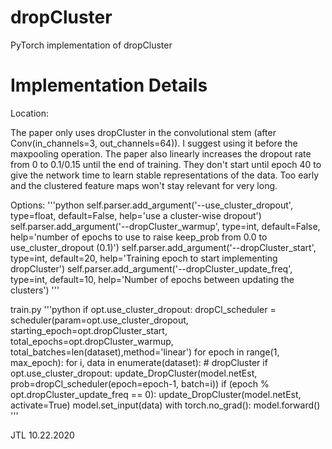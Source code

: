 # dropCluster
PyTorch implementation of dropCluster


# Implementation Details
Location: 

The paper only uses dropCluster in the convolutional stem (after Conv(in_channels=3, out_channels=64)). I suggest using it before the maxpooling operation. The paper also linearly increases the dropout rate from 0 to 0.1/0.15 until the end of training. They don't start until epoch 40 to give the network time to learn stable representations of the data. Too early and the clustered feature maps won't stay relevant for very long. 

Options:
'''python
    self.parser.add_argument('--use_cluster_dropout', type=float, default=False, help='use a cluster-wise dropout')
    self.parser.add_argument('--dropCluster_warmup', type=int, default=False, help='number of epochs to use to raise keep_prob from 0.0 to use_cluster_dropout (0.1)')
    self.parser.add_argument('--dropCluster_start', type=int, default=20, help='Training epoch to start implementing dropCluster')
    self.parser.add_argument('--dropCluster_update_freq', type=int, default=10, help='Number of epochs between updating the clusters')
'''


train.py
'''python
    if opt.use_cluster_dropout:
	    dropCl_scheduler = scheduler(param=opt.use_cluster_dropout,
                                     starting_epoch=opt.dropCluster_start,
                                     total_epochs=opt.dropCluster_warmup,
                                     total_batches=len(dataset),method='linear')
    for epoch in range(1, max_epoch):
        for i, data in enumerate(dataset):
            # dropCluster
            if opt.use_cluster_dropout:
                update_DropCluster(model.netEst, prob=dropCl_scheduler(epoch=epoch-1, batch=i))
                if (epoch % opt.dropCluster_update_freq == 0):
                    update_DropCluster(model.netEst, activate=True)
                    model.set_input(data)
                    with torch.no_grad():
                        model.forward()
'''

JTL 10.22.2020
